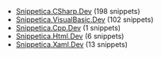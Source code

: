 ﻿
* [Snippetica.CSharp.Dev](Snippetica.CSharp.Dev/README.md) (198 snippets)
* [Snippetica.VisualBasic.Dev](Snippetica.VisualBasic.Dev/README.md) (102 snippets)
* [Snippetica.Cpp.Dev](Snippetica.Cpp.Dev/README.md) (1 snippets)
* [Snippetica.Html.Dev](Snippetica.Html.Dev/README.md) (6 snippets)
* [Snippetica.Xaml.Dev](Snippetica.Xaml.Dev/README.md) (13 snippets)
